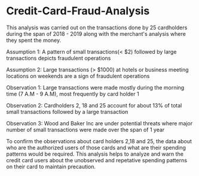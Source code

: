 # Credit-Card-Fraud-Analysis

This analysis was carried out on the transactions done by 25 cardholders during the span of 2018 - 2019 along with the merchant's analysis where they spent the money.

Assumption 1: A pattern of small transactions(< $2) followed by large transactions depicts fraudulent operations

Assumption 2: Large transactions (> $1000) at hotels or business meeting locations on weekends are a sign of fraudulent operations

Observation 1: Large transactions were made mostly during the morning time (7 A.M - 9 A.M), most frequently by card holder 1

Observation 2: Cardholders 2, 18 and 25 account for about 13% of total small transactions followed by a large transaction

Observation 3: Wood and Baker Inc are under potential threats where major number of small transactions were made over the span of 1 year

To confirm the observations about card holders 2,18 and 25, the data about who are the authorized users of those cards and what are their spending patterns would be required. This analysis helps to analyze and warn the credit card users about the unobserved and repetative spending patterns on their card to maintain precaution.
